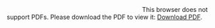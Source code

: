 <object data="http://battlegroup21.com/images/cours/BattleGroup21-IDENTIF_RUSSE.pdf" type="application/pdf" width="700px" height="700px">
    <embed src="http://battlegroup21.com/images/cours/BattleGroup21-IDENTIF_RUSSE.pdf">
        This browser does not support PDFs. Please download the PDF to view it: <a href="http://battlegroup21.com/images/cours/BattleGroup21-IDENTIF_RUSSE.pdf">Download PDF</a>.</p>
    </embed>
</object>
